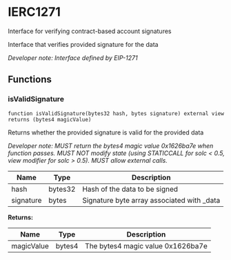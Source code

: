 

# IERC1271


Interface for verifying contract-based account signatures

Interface that verifies provided signature for the data

*Developer note: Interface defined by EIP-1271*


## Functions
### isValidSignature

```solidity
function isValidSignature(bytes32 hash, bytes signature) external view returns (bytes4 magicValue)
```

Returns whether the provided signature is valid for the provided data

*Developer note: MUST return the bytes4 magic value 0x1626ba7e when function passes.
MUST NOT modify state (using STATICCALL for solc &lt; 0.5, view modifier for solc &gt; 0.5).
MUST allow external calls.*

| Name | Type | Description |
| ---- | ---- | ----------- |
| hash | bytes32 | Hash of the data to be signed |
| signature | bytes | Signature byte array associated with _data |

**Returns:**

| Name | Type | Description |
| ---- | ---- | ----------- |
| magicValue | bytes4 | The bytes4 magic value 0x1626ba7e |

